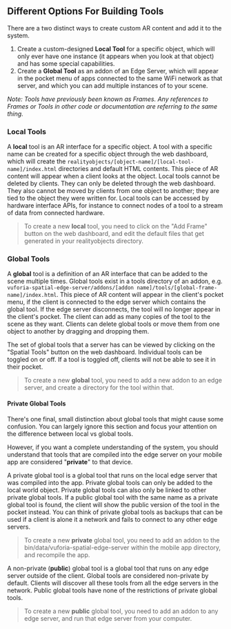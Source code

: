 ## Different Options For Building Tools

There are a two distinct ways to create custom AR content and add it to the system.

1. Create a custom-designed **Local Tool** for a specific object, which will only ever have one
   instance (it appears when you look at that object) and has some special capabilities.
2. Create a **Global Tool** as an addon of an Edge Server, which will appear in the pocket menu
   of apps connected to the same WiFi network as that server, and which you can add multiple
   instances of to your scene.

*Note:  Tools have previously been known as Frames. Any references to Frames or Tools in other
code or documentation are referring to the same thing.*

### Local Tools

A **local** tool is an AR interface for a specific object. A tool with a specific name can be
created for a specific object through the web dashboard, which will create the
`realityobjects/[object-name]/[local-tool-name]/index.html` directories and default HTML contents.
This piece of AR content will appear when a client looks at the object. Local tools cannot be
deleted by clients. They can only be deleted through the web dashboard. They also cannot be moved
by clients from one object to another; they are tied to the object they were written for. Local
tools can be accessed by hardware interface APIs, for instance to connect nodes of a tool to a
stream of data from connected hardware.

> To create a new **local** tool, you need to click on the "Add Frame" button on the web
dashboard, and edit the default files that get generated in your realityobjects directory.

### Global Tools

A **global** tool is a definition of an AR interface that can be added to the scene multiple
times. Global tools exist in a tools directory of an addon, e.g.
`vuforia-spatial-edge-server/addons/[addon name]/tools/[global-frame-name]/index.html`. This
piece of AR content will appear in the client's pocket menu, if the client is connected to the
edge server which contains the global tool. If the edge server disconnects, the tool will no
longer appear in the client's pocket. The client can add as many copies of the tool to the scene
as they want. Clients can delete global tools or move them from one object to another by dragging
and dropping them.

The set of global tools that a server has can be viewed by clicking on the "Spatial Tools" button
on the web dashboard. Individual tools can be toggled on or off. If a tool is toggled off,
clients will not be able to see it in their pocket.

> To create a new **global** tool, you need to add a new addon to an edge server, and create a
directory for the tool within that.

#### Private Global Tools

There's one final, small distinction about global tools that might cause some confusion. You can
largely ignore this section and focus your attention on the difference between local vs global
tools.

However, if you want a complete understanding of the system, you should understand that tools
that are compiled into the edge server on your mobile app are considered "**private**" to that
device.

A private global tool is a global tool that runs on the local edge server that was compiled into
the app. Private global tools can only be added to the local world object. Private global tools
can also only be linked to other private global tools. If a public global tool with the same name
as a private global tool is found, the client will show the public version of the tool in the
pocket instead. You can think of private global tools as backups that can be used if a client is
alone it a network and fails to connect to any other edge servers.

> To create a new **private** global tool, you need to add an addon to the
bin/data/vuforia-spatial-edge-server within the mobile app directory, and recompile the app.

A non-private (**public**) global tool is a global tool that runs on any edge server outside of
the client. Global tools are considered non-private by default. Clients will discover all these
tools from all the edge servers in the network. Public global tools have none of the restrictions
 of private global tools.

> To create a new **public** global tool, you need to add an addon to any edge server, and run
that edge server from your computer.
